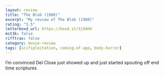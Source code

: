 ```yaml
---
layout: review
title: "The Blob (1988)"
excerpt: "My review of The Blob (1988)"
rating: "3.5"
letterboxd_url: https://boxd.it/3jO4HX
mst3k: false
rifftrax: false
category: movie-review
tags: [scifiploitation, coming-of-age, body-horror]
---
```


I’m convinced Del Close just showed up and just started spouting off end time scriptures
